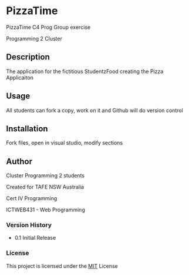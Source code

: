 # PizzaTime
PizzaTime C4 Prog Group exercise

Programming 2 Cluster

## Description

The application for the fictitious StudentzFood creating the Pizza Applicaiton

## Usage

All students can fork a copy, work on it and Github will do version control

## Installation

Fork files, open in visual studio, modify sections

## Author

Cluster Programming 2 students

Created for TAFE NSW Australia

Cert IV Programming

ICTWEB431 - Web Programming

### Version History

* 0.1 Initial Release
  
### License

This project is licensed under the [MIT](License.md) License
